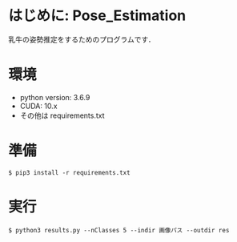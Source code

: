 # はじめに: Pose_Estimation

乳牛の姿勢推定をするためのプログラムです．

# 環境

- python version: 3.6.9
- CUDA: 10.x
- その他は requirements.txt

# 準備

```
$ pip3 install -r requirements.txt
```

# 実行

```
$ python3 results.py --nClasses 5 --indir 画像パス --outdir res
```